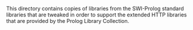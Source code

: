 This directory contains copies of libraries from the SWI-Prolog
standard libraries that are tweaked in order to support the extended
HTTP libraries that are provided by the Prolog Library Collection.
